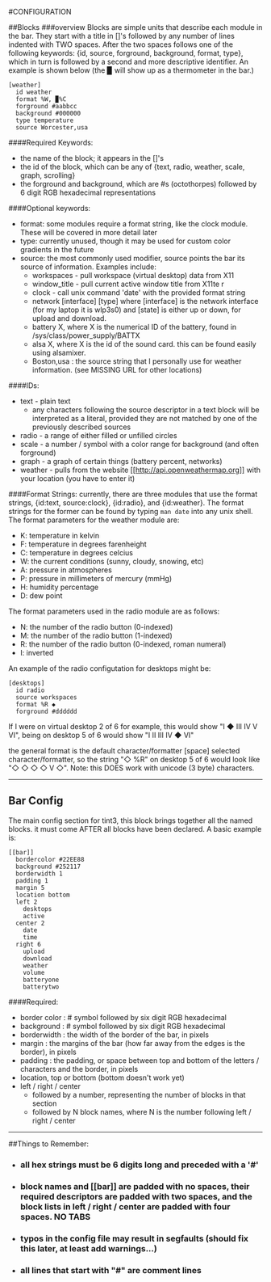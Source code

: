 #CONFIGURATION

##Blocks
###overview
Blocks are simple units that describe each module in the bar. They start with a title in []'s followed by any number of lines indented with TWO spaces.
After the two spaces follows one of the following keywords: {id, source, forground, background, format, type}, which in turn is followed by a second and more descriptive identifier.
An example is shown below (the ▉ will show up as a thermometer in the bar.)
````
[weather]
  id weather
  format %W, ▉%C 
  forground #aabbcc
  background #000000
  type temperature
  source Worcester,usa
````

####Required Keywords:
- the name of the block; it appears in the []'s
- the id of the block, which can be any of {text, radio, weather, scale, graph, scrolling}
- the forground and background, which are #s (octothorpes) followed by 6 digit RGB hexadecimal representations

####Optional keywords:
* format: some modules require a format string, like the clock module. These will be covered in more detail later
* type: currently unused, though it may be used for custom color gradients in the future
* source: the most commonly used modifier, source points the bar its source of information. Examples include:
    * workspaces - pull workspace (virtual desktop) data from X11
    * window_title - pull current active window title from X11te r
    * clock - call unix command 'date' with the provided format string
    * network [interface] [type] where [interface] is the network interface (for my laptop it is wlp3s0) and [state] is either up or down, for upload and download.
    * battery X, where X is the numerical ID of the battery, found in /sys/class/power_supply/BATTX
    * alsa X, where X is the id of the sound card. this can be found easily using alsamixer.
    * Boston,usa : the source string that I personally use for weather information. (see MISSING URL for other locations)

####IDs:
* text - plain text
    * any characters following the source descriptor in a text block will be interpreted as a literal, provided they are not matched by one of the previously described sources
* radio - a range of either filled or unfilled circles
* scale - a number / symbol with a color range for background (and often forground)
* graph - a graph of certain things (battery percent, networks)
* weather - pulls from the website [[http://api.openweathermap.org]] with your location (you have to enter it)

####Format Strings:
currently, there are three modules that use the format strings, {id:text, source:clock}, {id:radio}, and {id:weather}. The format strings for the former can be found by typing `man date` into any unix shell. The format parameters for the weather module are:

  * K: temperature in kelvin
  * F: temperature in degrees farenheight
  * C: temperature in degrees celcius
  * W: the current conditions (sunny, cloudy, snowing, etc)
  * A: pressure in atmospheres
  * P: pressure in millimeters of mercury (mmHg)
  * H: humidity percentage
  * D: dew point

The format parameters used in the radio module are as follows:
  * N: the number of the radio button (0-indexed)
  * M: the number of the radio button (1-indexed)
  * R: the number of the radio button (0-indexed, roman numeral)
  * I: inverted
 
An example of the radio configutation for desktops might be:
````
[desktops]
  id radio
  source workspaces
  format %R ◆
  forground #dddddd
````
If I were on virtual desktop 2 of 6 for example, this would show "I ◆ III IV V VI",
being on desktop 5 of 6 would show "I II III IV ◆ VI"

the general format is the default character/formatter [space] selected character/formatter,
so the string "◇ %R" on desktop 5 of 6 would look like "◇ ◇ ◇ ◇ V ◇".
Note: this DOES work with unicode (3 byte) characters.

-----

## Bar Config
 The main config section for tint3, this block brings together all the named blocks. it must come AFTER all blocks have been declared. A basic example is:
````
[[bar]]
  bordercolor #22EE88
  background #252117
  borderwidth 1
  padding 1
  margin 5
  location bottom
  left 2
    desktops
    active
  center 2
    date
    time
  right 6
    upload
    download
    weather
    volume
    batteryone
    batterytwo
````

####Required:
* border color : # symbol followed by six digit RGB hexadecimal
* background :  # symbol followed by six digit RGB hexadecimal
* borderwidth : the width of the border of the bar, in pixels
* margin : the margins of the bar (how far away from the edges is the border), in pixels
* padding : the padding, or space between top and bottom of the letters / characters and the border, in pixels
* location, top or bottom (bottom doesn't work yet)
* left / right / center
    * followed by a number, representing the number of blocks  in that section
    * followed by N block names, where N is the number following left / right / center

----

##Things to Remember:
* ### all hex strings must be 6 digits long and preceded with a '#'
* ### block names and [[bar]] are padded with no spaces, their required descriptors are padded with two spaces, and the block lists in left / right / center are padded with four spaces. NO TABS
* ### typos in the config file may result in segfaults (should fix this later, at least add warnings...)
* ### all lines that start with "#" are comment lines